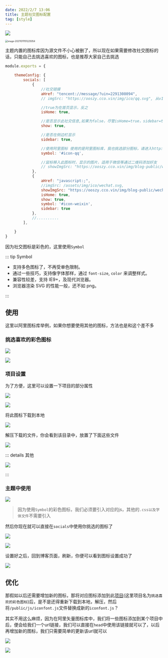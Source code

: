 ```yaml
---
date: 2022/2/7 13:06 
title: 主题社交图标配置
tag: [style]
---
```



![](https://picture.xcye.xyz/image-20211011151211549.png?x-oss-process=style/pictureProcess1)

<img src="https://picture.xcye.xyz/image-20211011151225054.png?x-oss-process=style/pictureProcess1" alt="image-20211011151225054" style="zoom:50%;" />

主题内置的图标库因为源文件不小心被删了，所以现在如果需要修改社交图标的话，只能自己去挑选喜欢的图标，也是推荐大家自己去挑选





```js
module.exports = {

    themeConfig: {
        socials: [
            {
                //社交链接
                aHref: "tencent://message/?uin=2291308094",
                // imgSrc: "https://ooszy.cco.vin/img/ico/qq.svg", 从v1.3.2开始久移除次配置，以前版本用于社交ico图标配置

                //true为在首页显示，反之
                isHome: true,

                //是否显示此社交信息,如果为false，尽管isHome=true，sidebar=true，也不会显示
                show: true,

                //是否在侧边栏显示
                sidebar: true,

                //使用阿里图标 使用的是阿里图标库，我也挑选部分图标，请进入http://ico.cco.vin/theme查看
                symbol: '#icon-qq',

                //鼠标移入此图标时，显示的图片，适用于微信等通过二维码添加好友
                // showImgSrc: "https://ooszy.cco.vin/img/blog-public/wechat.jpg",
            },
            {
                aHref: "javascript:;",
                //imgSrc: /assets/img/ico/wechat.svg,
                showImgSrc: "https://ooszy.cco.vin/img/blog-public/wechat.jpg",
                isHome: true,
                show: true,
                symbol: '#icon-weixin',
                sidebar: true
            },
            //..........
        ],

    }
}
```



因为社交图标是彩色的，这里使用`Symbol `



::: tip Symbol 

- 支持多色图标了，不再受单色限制。
- 通过一些技巧，支持像字体那样，通过 `font-size`, `color` 来调整样式。
- 兼容性较差，支持 IE9+，及现代浏览器。
- 浏览器渲染 SVG 的性能一般，还不如 png。

:::



## 使用

这里以阿里图标库举例，如果你想要使用其他的图标，方法也是和这个差不多



### 挑选喜欢的彩色图标

![](https://picture.xcye.xyz/image-20220207132725746.png)



![](https://picture.xcye.xyz/image-20220207132931492.png)





### 项目设置

为了方便，这里可以设置一下项目的部分属性

![](https://picture.xcye.xyz/image-20220207133432991.png)

![](https://picture.xcye.xyz/image-20220207133539023.png)





将此图标下载到本地

![](https://picture.xcye.xyz/image-20220207133618235.png)

解压下载的文件，你会看到该目录中，放置了下面这些文件

![](https://picture.xcye.xyz/image-20220207133857606.png)





::: details 其他

![](https://picture.xcye.xyz/image-20220207134118176.png)

:::



### 主题中使用

![](https://picture.xcye.xyz/image-20220207134530069.png)

> 因为使用`Symbol`的彩色图标，我们必须要引入对应的js，其他的`.css以及字体文件`不需要引入



然后你现在就可以直接在`socials`中使用你挑选的图标了



![](https://picture.xcye.xyz/image-20220207134936218.png)

![](https://picture.xcye.xyz/image-20220207135128453.png)



设置好之后，回到博客页面，刷新，你便可以看到图标设置成功了

![](https://picture.xcye.xyz/image-20220207135210414.png)



## 优化

那假如以后还需要增加新的图标，那将对应图标添加到此[项目](#挑选喜欢的彩色图标)(这里项目名为`挑选喜欢的彩色图标`)后，是不是还得重新下载到本地，解压，然后将`/public/js/iconfont.js`文件替换成新的`iconfont.js`？



其实不用这么麻烦，因为在阿里矢量图标库中，我们将一些图标添加到某个项目中后，便会给我们一个url链接，我们可以直接在`head`中使用该链接就可以了，以后再增加新的图标，我们只需要简单的更新该url就可以



![](https://picture.xcye.xyz/image-20220207135823880.png)



![](https://picture.xcye.xyz/image-20220207140024821.png)
